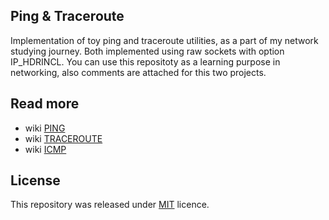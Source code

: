 ## Ping & Traceroute
Implementation of toy ping and traceroute utilities, as a part of my network studying journey.
Both implemented using raw sockets with option IP_HDRINCL. You can use this repositoty as a
learning purpose in networking, also comments are attached for this two projects.

## Read more
- wiki [PING](https://ru.wikipedia.org/wiki/Ping)
- wiki [TRACEROUTE](https://ru.wikipedia.org/wiki/Traceroute)
- wiki [ICMP](https://ru.wikipedia.org/wiki/ICMP)

## License
This repository was released under [MIT](/LICENSE) licence.
